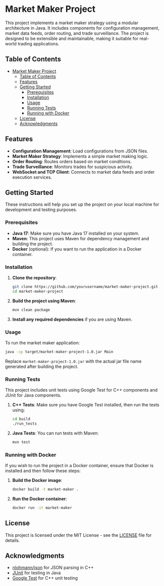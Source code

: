 # Market Maker Project

This project implements a market maker strategy using a modular architecture in Java. It includes components for configuration management, market data feeds, order routing, and trade surveillance. The project is designed to be extensible and maintainable, making it suitable for real-world trading applications.

## Table of Contents

- [Market Maker Project](#market-maker-project)
  - [Table of Contents](#table-of-contents)
  - [Features](#features)
  - [Getting Started](#getting-started)
    - [Prerequisites](#prerequisites)
    - [Installation](#installation)
    - [Usage](#usage)
    - [Running Tests](#running-tests)
    - [Running with Docker](#running-with-docker)
  - [License](#license)
  - [Acknowledgments](#acknowledgments)

## Features

- **Configuration Management**: Load configurations from JSON files.
- **Market Maker Strategy**: Implements a simple market making logic.
- **Order Routing**: Routes orders based on market conditions.
- **Trade Surveillance**: Monitors trades for suspicious activity.
- **WebSocket and TCP Client**: Connects to market data feeds and order execution services.

## Getting Started

These instructions will help you set up the project on your local machine for development and testing purposes.

### Prerequisites

- **Java 17**: Make sure you have Java 17 installed on your system.
- **Maven**: This project uses Maven for dependency management and building the project.
- **Docker** (optional): If you want to run the application in a Docker container.

### Installation

1. **Clone the repository**:

   ```bash
   git clone https://github.com/yourusername/market-maker-project.git
   cd market-maker-project
   ```

2. **Build the project using Maven**:

   ```bash
   mvn clean package
   ```

3. **Install any required dependencies** if you are using Maven.

### Usage

To run the market maker application:

```bash
java -cp target/market-maker-project-1.0.jar Main
```

Replace `market-maker-project-1.0.jar` with the actual jar file name generated after building the project.

### Running Tests

This project includes unit tests using Google Test for C++ components and JUnit for Java components.

1. **C++ Tests**: 
   Make sure you have Google Test installed, then run the tests using:
   ```bash
   cd build
   ./run_tests
   ```

2. **Java Tests**:
   You can run tests with Maven:
   ```bash
   mvn test
   ```

### Running with Docker

If you wish to run the project in a Docker container, ensure that Docker is installed and then follow these steps:

1. **Build the Docker image**:
   ```bash
   docker build -t market-maker .
   ```

2. **Run the Docker container**:
   ```bash
   docker run -it market-maker
   ```

## License

This project is licensed under the MIT License - see the [LICENSE](LICENSE) file for details.

## Acknowledgments

- [nlohmann/json](https://github.com/nlohmann/json) for JSON parsing in C++
- [JUnit](https://junit.org/junit5/) for testing in Java
- [Google Test](https://github.com/google/googletest) for C++ unit testing
